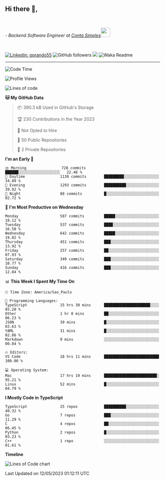 <h2>Hi there  👋,</h2> </br>

<p><em>- Backend Software Engineer at <a href="https://contasimples.com">Conta Simples</a><img src="https://media.giphy.com/media/WUlplcMpOCEmTGBtBW/giphy.gif" width="30"> 
</em></p></br>


[![Linkedin: gprando55](https://img.shields.io/badge/-gprando55-blue?style=flat-square&logo=Linkedin&logoColor=white&link=https://www.linkedin.com/in/gprando55/)](https://www.linkedin.com/in/gprando55)
![GitHub followers](https://img.shields.io/github/followers/gprando55?label=Follow&style=social)
![](https://visitor-badge.glitch.me/badge?page_id=gprando55.gprando55)
![Waka Readme](https://github.com/gprando55/gprando55/workflows/Waka%20Readme/badge.svg)

---
<!--START_SECTION:waka-->
![Code Time](http://img.shields.io/badge/Code%20Time-2%2C381%20hrs%2020%20mins-blue)

![Profile Views](http://img.shields.io/badge/Profile%20Views-0-blue)

![Lines of code](https://img.shields.io/badge/From%20Hello%20World%20I%27ve%20Written-3.1%20million%20lines%20of%20code-blue)

**🐱 My GitHub Data** 

> 📦 390.3 kB Used in GitHub's Storage 
 > 
> 🏆 230 Contributions in the Year 2023
 > 
> 🚫 Not Opted to Hire
 > 
> 📜 50 Public Repositories 
 > 
> 🔑 2 Private Repositories 
 > 
**I'm an Early 🐤** 

```text
🌞 Morning                728 commits         ██████░░░░░░░░░░░░░░░░░░░   22.48 % 
🌆 Daytime                1130 commits        █████████░░░░░░░░░░░░░░░░   34.89 % 
🌃 Evening                1293 commits        ██████████░░░░░░░░░░░░░░░   39.92 % 
🌙 Night                  88 commits          █░░░░░░░░░░░░░░░░░░░░░░░░   02.72 % 
```
📅 **I'm Most Productive on Wednesday** 

```text
Monday                   587 commits         █████░░░░░░░░░░░░░░░░░░░░   18.12 % 
Tuesday                  537 commits         ████░░░░░░░░░░░░░░░░░░░░░   16.58 % 
Wednesday                642 commits         █████░░░░░░░░░░░░░░░░░░░░   19.82 % 
Thursday                 451 commits         ███░░░░░░░░░░░░░░░░░░░░░░   13.92 % 
Friday                   257 commits         ██░░░░░░░░░░░░░░░░░░░░░░░   07.93 % 
Saturday                 349 commits         ███░░░░░░░░░░░░░░░░░░░░░░   10.77 % 
Sunday                   416 commits         ███░░░░░░░░░░░░░░░░░░░░░░   12.84 % 
```


📊 **This Week I Spent My Time On** 

```text
🕑︎ Time Zone: America/Sao_Paulo

💬 Programming Languages: 
TypeScript               15 hrs 30 mins      █████████████████████░░░░   85.28 % 
Other                    1 hr 8 mins         ██░░░░░░░░░░░░░░░░░░░░░░░   06.23 % 
JSON                     39 mins             █░░░░░░░░░░░░░░░░░░░░░░░░   03.63 % 
YAML                     31 mins             █░░░░░░░░░░░░░░░░░░░░░░░░   02.86 % 
Markdown                 9 mins              ░░░░░░░░░░░░░░░░░░░░░░░░░   00.84 % 

🔥 Editors: 
VS Code                  18 hrs 11 mins      █████████████████████████   100.00 % 

💻 Operating System: 
Mac                      17 hrs 19 mins      ████████████████████████░   95.21 % 
Linux                    52 mins             █░░░░░░░░░░░░░░░░░░░░░░░░   04.79 % 
```

**I Mostly Code in TypeScript** 

```text
TypeScript               25 repos            ██████████░░░░░░░░░░░░░░░   40.32 % 
Go                       7 repos             ███░░░░░░░░░░░░░░░░░░░░░░   11.29 % 
C                        4 repos             ██░░░░░░░░░░░░░░░░░░░░░░░   06.45 % 
Python                   2 repos             █░░░░░░░░░░░░░░░░░░░░░░░░   03.23 % 
C++                      1 repo              ░░░░░░░░░░░░░░░░░░░░░░░░░   01.61 % 
```



**Timeline**

![Lines of Code chart](https://raw.githubusercontent.com/prandogabriel/prandogabriel/master/assets/bar_graph.png)


 Last Updated on 12/05/2023 01:12:11 UTC
<!--END_SECTION:waka-->
